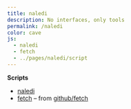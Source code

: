 ```yaml
---
title: naledi
description: No interfaces, only tools
permalink: /naledi
color: cave
js:
  - naledi
  - fetch
  - ../pages/naledi/script
---
```


**Scripts**

- [naledi](/js/naledi.js)
- [fetch](/js/fetch.js) – from [github/fetch](//github.com/github/fetch)
